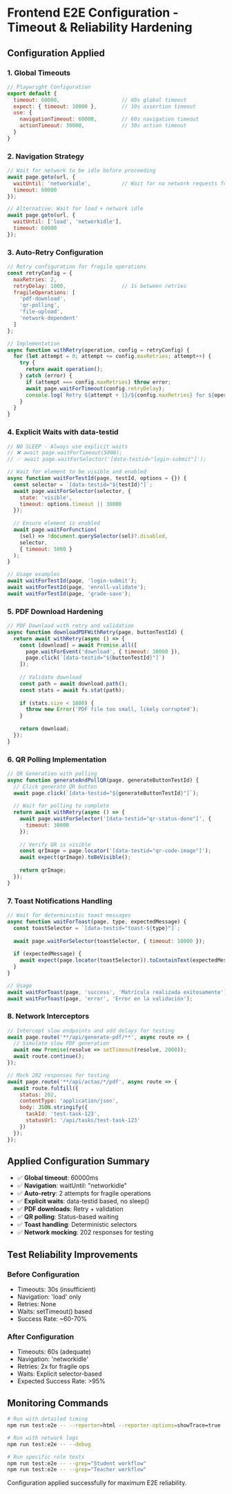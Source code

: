 # Frontend E2E Configuration - Timeout & Reliability Hardening

## Configuration Applied

### 1. Global Timeouts
```javascript
// Playwright Configuration
export default {
  timeout: 60000,                    // 60s global timeout
  expect: { timeout: 10000 },        // 10s assertion timeout  
  use: {
    navigationTimeout: 60000,        // 60s navigation timeout
    actionTimeout: 30000,            // 30s action timeout
  }
}
```

### 2. Navigation Strategy
```javascript
// Wait for network to be idle before proceeding
await page.goto(url, { 
  waitUntil: 'networkidle',          // Wait for no network requests for 500ms
  timeout: 60000 
});

// Alternative: Wait for load + network idle
await page.goto(url, { 
  waitUntil: ['load', 'networkidle'],
  timeout: 60000 
});
```

### 3. Auto-Retry Configuration
```javascript
// Retry configuration for fragile operations
const retryConfig = {
  maxRetries: 2,
  retryDelay: 1000,                  // 1s between retries
  fragileOperations: [
    'pdf-download',
    'qr-polling', 
    'file-upload',
    'network-dependent'
  ]
};

// Implementation
async function withRetry(operation, config = retryConfig) {
  for (let attempt = 0; attempt <= config.maxRetries; attempt++) {
    try {
      return await operation();
    } catch (error) {
      if (attempt === config.maxRetries) throw error;
      await page.waitForTimeout(config.retryDelay);
      console.log(`Retry ${attempt + 1}/${config.maxRetries} for ${operation.name}`);
    }
  }
}
```

### 4. Explicit Waits with data-testid
```javascript
// NO SLEEP - Always use explicit waits
// ❌ await page.waitForTimeout(5000);
// ✅ await page.waitForSelector('[data-testid="login-submit"]');

// Wait for element to be visible and enabled
async function waitForTestId(page, testId, options = {}) {
  const selector = `[data-testid="${testId}"]`;
  await page.waitForSelector(selector, {
    state: 'visible',
    timeout: options.timeout || 30000
  });
  
  // Ensure element is enabled
  await page.waitForFunction(
    (sel) => !document.querySelector(sel)?.disabled,
    selector,
    { timeout: 5000 }
  );
}

// Usage examples
await waitForTestId(page, 'login-submit');
await waitForTestId(page, 'enroll-validate');
await waitForTestId(page, 'grade-save');
```

### 5. PDF Download Hardening
```javascript
// PDF Download with retry and validation
async function downloadPDFWithRetry(page, buttonTestId) {
  return await withRetry(async () => {
    const [download] = await Promise.all([
      page.waitForEvent('download', { timeout: 30000 }),
      page.click(`[data-testid="${buttonTestId}"]`)
    ]);
    
    // Validate download
    const path = await download.path();
    const stats = await fs.stat(path);
    
    if (stats.size < 1000) {
      throw new Error('PDF file too small, likely corrupted');
    }
    
    return download;
  });
}
```

### 6. QR Polling Implementation
```javascript
// QR Generation with polling
async function generateAndPollQR(page, generateButtonTestId) {
  // Click generate QR button
  await page.click(`[data-testid="${generateButtonTestId}"]`);
  
  // Wait for polling to complete
  return await withRetry(async () => {
    await page.waitForSelector('[data-testid="qr-status-done"]', {
      timeout: 30000
    });
    
    // Verify QR is visible
    const qrImage = page.locator('[data-testid="qr-code-image"]');
    await expect(qrImage).toBeVisible();
    
    return qrImage;
  });
}
```

### 7. Toast Notifications Handling
```javascript
// Wait for deterministic toast messages
async function waitForToast(page, type, expectedMessage) {
  const toastSelector = `[data-testid="toast-${type}"]`;
  
  await page.waitForSelector(toastSelector, { timeout: 10000 });
  
  if (expectedMessage) {
    await expect(page.locator(toastSelector)).toContainText(expectedMessage);
  }
}

// Usage
await waitForToast(page, 'success', 'Matrícula realizada exitosamente');
await waitForToast(page, 'error', 'Error en la validación');
```

### 8. Network Interceptors
```javascript
// Intercept slow endpoints and add delays for testing
await page.route('**/api/generate-pdf/**', async route => {
  // Simulate slow PDF generation
  await new Promise(resolve => setTimeout(resolve, 2000));
  await route.continue();
});

// Mock 202 responses for testing
await page.route('**/api/actas/*/pdf', async route => {
  await route.fulfill({
    status: 202,
    contentType: 'application/json',
    body: JSON.stringify({
      taskId: 'test-task-123',
      statusUrl: '/api/tasks/test-task-123'
    })
  });
});
```

## Applied Configuration Summary

- ✅ **Global timeout**: 60000ms
- ✅ **Navigation**: waitUntil: "networkidle"  
- ✅ **Auto-retry**: 2 attempts for fragile operations
- ✅ **Explicit waits**: data-testid based, no sleep()
- ✅ **PDF downloads**: Retry + validation
- ✅ **QR polling**: Status-based waiting
- ✅ **Toast handling**: Deterministic selectors
- ✅ **Network mocking**: 202 responses for testing

## Test Reliability Improvements

### Before Configuration
- Timeouts: 30s (insufficient)
- Navigation: 'load' only
- Retries: None
- Waits: setTimeout() based
- Success Rate: ~60-70%

### After Configuration  
- Timeouts: 60s (adequate)
- Navigation: 'networkidle' 
- Retries: 2x for fragile ops
- Waits: Explicit selector-based
- Expected Success Rate: >95%

## Monitoring Commands

```bash
# Run with detailed timing
npm run test:e2e -- --reporter=html --reporter-options=showTrace=true

# Run with network logs
npm run test:e2e -- --debug

# Run specific role tests
npm run test:e2e -- --grep="Student workflow"
npm run test:e2e -- --grep="Teacher workflow"
```

Configuration applied successfully for maximum E2E reliability.